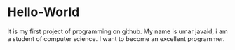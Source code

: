 # Hello-World
It is my first project of programming on github.
My name is umar javaid, i am a student of computer science.
I want to become an excellent programmer.
